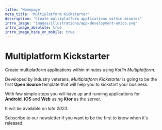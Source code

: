 ```yaml
---
title: 'Homepage'
meta_title: 'Multiplatform Kickstarter'
description: "Create multiplatform applications within minutes"
intro_image: "images/illustrations/app-development-amico.svg"
intro_image_absolute: true
intro_image_hide_on_mobile: true
---
```


# Multiplatform Kickstarter

Create multiplatform applications within minutes using *Kotlin Multiplatform*.

Developed by industry veterans, *Multiplatform Kickstarter* is going to be the first **Open Source** template that will help you to kickstart your business.

With few simple steps you will have up and running applications for **Android**, **iOS** and **Web** using **Ktor** as the server.

It will be available on *late 2023*.

Subscribe to our newsletter if you want to be the first to know when it's released.
